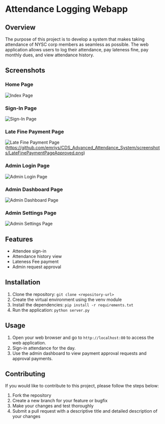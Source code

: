 # Attendance Logging Webapp

## Overview
The purpose of this project is to develop a system that makes taking attendance of NYSC corp members as seamless as possible. The web application allows users to log their attendance, pay lateness fine, pay monthly dues, and view attendance history.

## Screenshots

### Home Page

![Index Page](https://github.com/emriys/CDS_Advanced_Attendance_System/screenshots/Indexpage.png)

### Sign-In Page

![Sign-In Page](https://github.com/emriys/CDS_Advanced_Attendance_System/screenshots/SignInPage.png)

### Late Fine Payment Page

![Late Fine Payment Page](https://github.com/emriys/CDS_Advanced_Attendance_System/screenshots/LateFinePaymentPage.png)
(https://github.com/emriys/CDS_Advanced_Attendance_System/screenshots/LateFinePaymentPageApproved.png)

### Admin Login Page

![Admin Login Page](https://github.com/emriys/CDS_Advanced_Attendance_System/screenshots/AdminLoginPage.png)

### Admin Dashboard Page

![Admin Dashboard Page](https://github.com/emriys/CDS_Advanced_Attendance_System/screenshots/AdminDashboardPage.png)

### Admin Settings Page

![Admin Settings Page](https://github.com/emriys/CDS_Advanced_Attendance_System/screenshots/AdminSettingsPage.png)

## Features

- Attendee sign-in
- Attendance history view
- Lateness Fee payment
- Admin request approval

## Installation

1. Clone the repository: `git clone <repository-url>`
2. Create the virtual environment using the venv module
3. Install the dependencies: `pip install -r requirements.txt`
4. Run the application: `python server.py`

## Usage

1. Open your web browser and go to `http://localhost:80` to access the web application.
2. Sign-in attendance for the day.
3. Use the admin dashboard to view payment approval requests and approval payments.

## Contributing

If you would like to contribute to this project, please follow the steps below:

1. Fork the repository
2. Create a new branch for your feature or bugfix
3. Make your changes and test thoroughly
4. Submit a pull request with a descriptive title and detailed description of your changes

